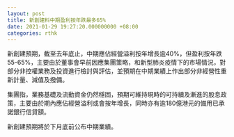 ```yaml
---
layout: post
title: 新創建料中期盈利按年跌最多65%
date: 2021-01-29 19:27:20.000000000 +08:00
categories: rthk
---
```


新創建預期，截至去年底止，中期應佔經營溢利按年增長逾40%，但盈利按年跌55-65%，主要由於董事會早前因應集團策略，和新型肺炎疫情下的市場情況，對部分非控權業務及投資進行檢討與評估，並預期在中期業績上作出部分非經營性重新計量、減值及撥備。

集團指，業務基礎及流動資金仍然穩固，預期可維持現時的可持續及漸進的股息政策，主要由於期內應佔經營溢利或會按年增長，同時亦有逾180億港元的備用已承諾銀行信貸額。

新創建預期將於下月底前公布中期業績。
